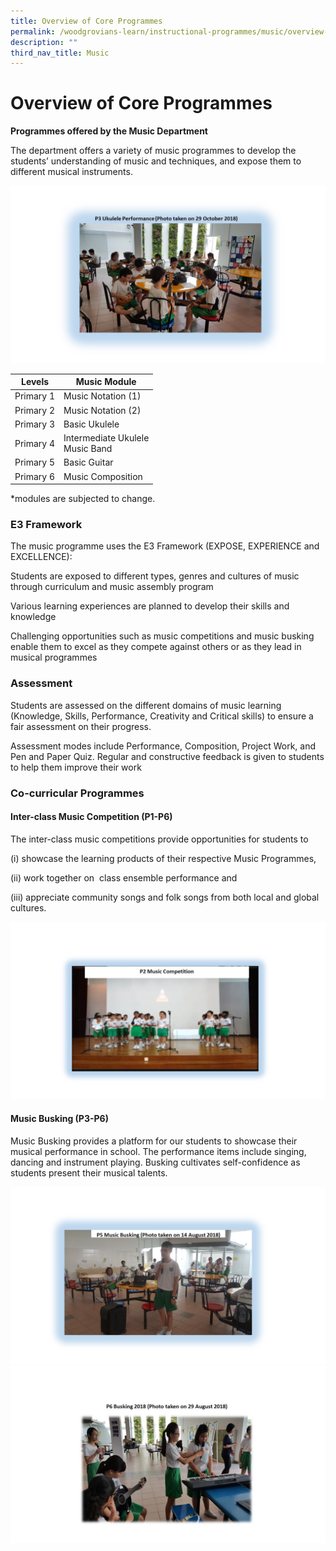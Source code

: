 ```yaml
---
title: Overview of Core Programmes
permalink: /woodgrovians-learn/instructional-programmes/music/overview-of-core-programmes
description: ""
third_nav_title: Music
---
```

# **Overview of Core Programmes**

**Programmes offered by the Music Department**

The department offers a variety of music programmes to develop the students’ understanding of music and techniques, and expose them to different musical instruments.

![](/images/Slide1%20(6).jpg)

| Levels 	| Music Module 	|
|---	|---	|
| Primary 1  	| Music Notation (1) 	|
| Primary 2 	| Music Notation (2) 	|
| Primary 3 	| Basic Ukulele 	|
| Primary 4 	| Intermediate Ukulele<br>Music Band 	|
| Primary 5 	| Basic Guitar 	|
| Primary 6 	| Music Composition 	|

*modules are subjected to change.

### E3 Framework

The music programme uses the E3 Framework (EXPOSE, EXPERIENCE and EXCELLENCE):

Students are exposed to different types, genres and cultures of music through curriculum and music assembly program

Various learning experiences are planned to develop their skills and knowledge

Challenging opportunities such as music competitions and music busking enable them to excel as they compete against others or as they lead in musical programmes

### Assessment

Students are assessed on the different domains of music learning (Knowledge, Skills, Performance, Creativity and Critical skills) to ensure a fair assessment on their progress.

Assessment modes include Performance, Composition, Project Work, and Pen and Paper Quiz. Regular and constructive feedback is given to students to help them improve their work

### Co-curricular Programmes  

#### Inter-class Music Competition (P1-P6)

The inter-class music competitions provide opportunities for students to 

(i) showcase the learning products of their respective Music Programmes, 

(ii) work together on  class ensemble performance and 

(iii) appreciate community songs and folk songs from both local and global cultures.

![](/images/Slide2%20(5).jpg)

#### Music Busking (P3-P6)

Music Busking provides a platform for our students to showcase their musical performance in school. The performance items include singing, dancing and instrument playing. Busking cultivates self-confidence as students present their musical talents.

![](/images/Slide4%20(4).jpg)
![](/images/Slide3%20(6).jpg)